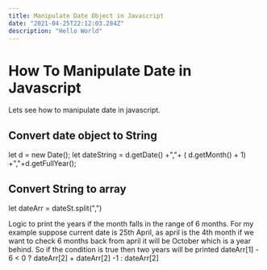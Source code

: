 ```yaml
---
title: Manipulate Date Object in Javascript
date: "2021-04-25T22:12:03.284Z"
description: "Hello World"
---
```



# How To Manipulate Date in Javascript
Lets see how to manipulate date in javascript. 

## Convert date object to String

let d = new Date();
let dateString  = d.getDate() +","+ ( d.getMonth() + 1) +","+d.getFullYear();

## Convert String to array 
let dateArr = dateSt.split(",")

Logic to print the years if the month falls in the range of 6 months. 
For my example suppose current date is 25th April, as april is the 4th month if we want to check 6 months back from april it will be October which is a year behind. So if the condition is true then two years will be printed 
dateArr[1] - 6 < 0 ? dateArr[2] +  dateArr[2] -1 : dateArr[2]
